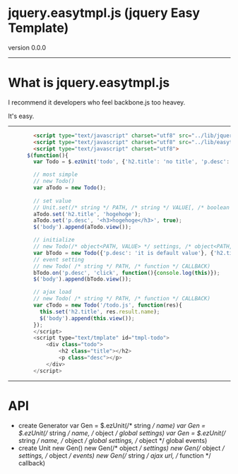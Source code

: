 jquery.easytmpl.js (jquery Easy Template)
====================

version 0.0.0

--------------------

What is jquery.easytmpl.js
====================
I recommend it developers who feel backbone.js too heavey.

It's easy.

-----
```html
		<script type="text/javascript" charset="utf8" src="../lib/jquery-1.7.min.js"></script>
		<script type="text/javascript" charset="utf8" src="../lib/easytmpl.js"></script>
		<script type="text/javascript" charset="utf8">
      $(function(){
        var Todo = $.ezUnit('todo', {'h2.title': 'no title', 'p.desc': 'default value'}, {'h2.title': {click: function(){console.log(this);}}});

        // most simple
        // new Todo()
        var aTodo = new Todo();
				
        // set value
        // Unit.set(/* string */ PATH, /* string */ VALUE[, /* boolean */ isHTML])
        aTodo.set('h2.title', 'hogehoge');
        aTodo.set('p.desc', '<h3>hogehoge</h3>', true);
        $('body').append(aTodo.view());

        // initialize
        // new Todo(/* object<PATH, VALUE> */ settings, /* object<PATH, object<EVENT, HANDLER>> */ events)
        var bTodo = new Todo({'p.desc': 'it is default value'}, {'h2.title': {'click': function(){alert(this)}}});
        // event setting
        // new Todo( /* string */ PATH, /* function */ CALLBACK)
        bTodo.on('p.desc', 'click', function(){console.log(this)});
        $('body').append(bTodo.view());

        // ajax load
        // new Todo( /* string */ PATH, /* function */ CALLBACK)
        var cTodo = new Todo('/todo.js', function(res){
          this.set('h2.title', res.result.name);
          $('body').append(this.view());
        });
		</script>
		<script type="text/tmplate" id="tmpl-todo">
			<div class="todo">
				<h2 class="title"></h2>
				<p class="desc"></p>
			</div>
		</script>
```

--------------------

API
====================
* create Generator
  var Gen = $.ezUnit(/* string */ name)
  var Gen = $.ezUnit(/* string */ name, /* object */ global settings)
  var Gen = $.ezUnit(/* string */ name, /* object */ global settings, /* object */ global events)
* create Unit
  new Gen()
	new Gen(/* object */ settings)
	new Gen(/* object */ settings, /* object */ events)
  new Gen(/* string */ ajax url, /* function */ callback)	